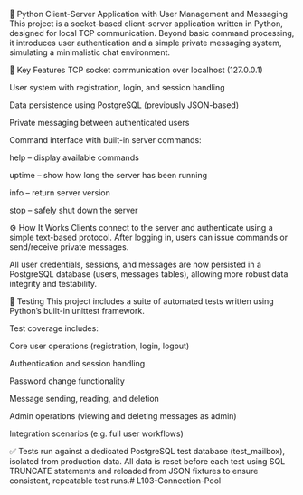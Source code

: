 🔌 Python Client-Server Application with User Management and Messaging
This project is a socket-based client-server application written in Python, designed for local TCP communication. Beyond basic command processing, it introduces user authentication and a simple private messaging system, simulating a minimalistic chat environment.

🧠 Key Features
TCP socket communication over localhost (127.0.0.1)

User system with registration, login, and session handling

Data persistence using PostgreSQL (previously JSON-based)

Private messaging between authenticated users

Command interface with built-in server commands:

help – display available commands

uptime – show how long the server has been running

info – return server version

stop – safely shut down the server

⚙️ How It Works
Clients connect to the server and authenticate using a simple text-based protocol. After logging in, users can issue commands or send/receive private messages.

All user credentials, sessions, and messages are now persisted in a PostgreSQL database (users, messages tables), allowing more robust data integrity and testability.

🧪 Testing
This project includes a suite of automated tests written using Python’s built-in unittest framework.

Test coverage includes:

Core user operations (registration, login, logout)

Authentication and session handling

Password change functionality

Message sending, reading, and deletion

Admin operations (viewing and deleting messages as admin)

Integration scenarios (e.g. full user workflows)

✅ Tests run against a dedicated PostgreSQL test database (test_mailbox), isolated from production data.
All data is reset before each test using SQL TRUNCATE statements and reloaded from JSON fixtures to ensure consistent, repeatable test runs.# L103-Connection-Pool
